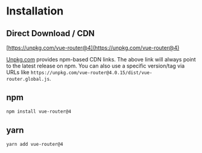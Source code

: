 # Installation

## Direct Download / CDN

[https://unpkg.com/vue-router@4](https://unpkg.com/vue-router@4)

<!--email_off-->

[Unpkg.com](https://unpkg.com) provides npm-based CDN links. The above link will always point to the latest release on npm. You can also use a specific version/tag via URLs like `https://unpkg.com/vue-router@4.0.15/dist/vue-router.global.js`.

<!--/email_off-->

## npm

```bash
npm install vue-router@4
```

## yarn

```bash
yarn add vue-router@4
```
